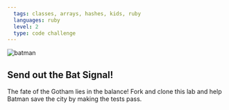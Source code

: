 ```yaml
---
  tags: classes, arrays, hashes, kids, ruby  
  languages: ruby
  level: 2
  type: code challenge
---
```


![batman](http://media0.giphy.com/media/iGGHjzCxell2o/200.gif)

## Send out the Bat Signal!

The fate of the Gotham lies in the balance! Fork and clone this lab and help Batman save the city by making the tests pass. 

